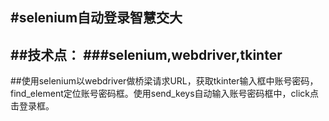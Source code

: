 #selenium自动登录智慧交大
---
##技术点：
###selenium,webdriver,tkinter
---
##使用selenium以webdriver做桥梁请求URL，获取tkinter输入框中账号密码，find_element定位账号密码框。使用send_keys自动输入账号密码框中，click点击登录框。